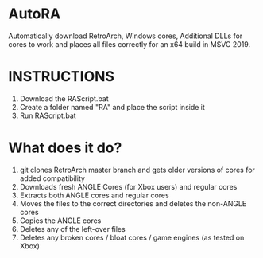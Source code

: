 # AutoRA
Automatically download RetroArch, Windows cores, Additional DLLs for cores to work and places all files correctly for an x64 build in MSVC 2019. 

# INSTRUCTIONS
1) Download the RAScript.bat 
2) Create a folder named "RA" and place the script inside it
3) Run RAScript.bat

# What does it do?
1) git clones RetroArch master branch and gets older versions of cores for added compatibility
2) Downloads fresh ANGLE Cores (for Xbox users) and regular cores
3) Extracts both ANGLE cores and regular cores
4) Moves the files to the correct directories and deletes the non-ANGLE cores
5) Copies the ANGLE cores
6) Deletes any of the left-over files
7) Deletes any broken cores / bloat cores / game engines (as tested on Xbox)
